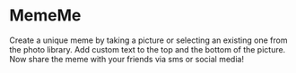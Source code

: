 # MemeMe

Create a unique meme by taking a picture or selecting an existing one from the photo library. Add custom text to the top and the bottom of the picture. Now share the meme with your friends via sms or social media!
